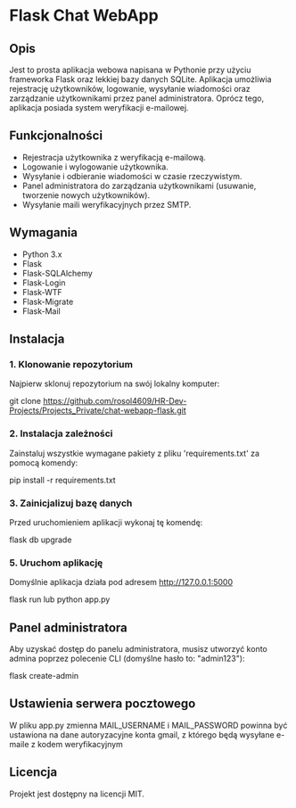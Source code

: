 # Flask Chat WebApp

## Opis

Jest to prosta aplikacja webowa napisana w Pythonie przy użyciu frameworka Flask oraz lekkiej bazy danych SQLite. Aplikacja umożliwia rejestrację użytkowników, logowanie, wysyłanie wiadomości oraz zarządzanie użytkownikami przez panel administratora. Oprócz tego, aplikacja posiada system weryfikacji e-mailowej.

## Funkcjonalności

- Rejestracja użytkownika z weryfikacją e-mailową.
- Logowanie i wylogowanie użytkownika.
- Wysyłanie i odbieranie wiadomości w czasie rzeczywistym.
- Panel administratora do zarządzania użytkownikami (usuwanie, tworzenie nowych użytkowników).
- Wysyłanie maili weryfikacyjnych przez SMTP.

## Wymagania

- Python 3.x
- Flask
- Flask-SQLAlchemy
- Flask-Login
- Flask-WTF
- Flask-Migrate
- Flask-Mail

## Instalacja

### 1. Klonowanie repozytorium

Najpierw sklonuj repozytorium na swój lokalny komputer:

git clone https://github.com/rosol4609/HR-Dev-Projects/Projects_Private/chat-webapp-flask.git

### 2. Instalacja zależności

Zainstaluj wszystkie wymagane pakiety z pliku 'requirements.txt' za pomocą komendy:

pip install -r requirements.txt

### 3. Zainicjalizuj bazę danych 

Przed uruchomieniem aplikacji wykonaj tę komendę:

flask db upgrade

### 5. Uruchom aplikację 

Domyślnie aplikacja działa pod adresem http://127.0.0.1:5000

flask run lub python app.py 

## Panel administratora

Aby uzyskać dostęp do panelu administratora, musisz utworzyć konto admina poprzez polecenie CLI (domyślne hasło to: "admin123"):

flask create-admin

## Ustawienia serwera pocztowego

W pliku app.py zmienna MAIL_USERNAME i MAIL_PASSWORD powinna być ustawiona na dane autoryzacyjne konta gmail, z którego będą wysyłane e-maile z kodem weryfikacyjnym

## Licencja

Projekt jest dostępny na licencji MIT.

